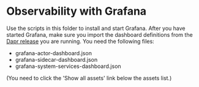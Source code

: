 # Observability with Grafana

Use the scripts in this folder to install and start Grafana. After you have started Grafana, make sure you import the dashboard definitions from the [Dapr release](https://github.com/dapr/dapr/releases) you are running. You need the following files:

- grafana-actor-dashboard.json
- grafana-sidecar-dashboard.json
- grafana-system-services-dashboard.json

(You need to click the 'Show all assets' link below the assets list.)